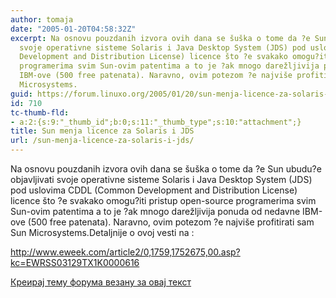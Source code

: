```yaml
---
author: tomaja
date: "2005-01-20T04:58:32Z"
excerpt: Na osnovu pouzdanih izvora ovih dana se šuška o tome da ?e Sun ubudu?e objavljivati
  svoje operativne sisteme Solaris i Java Desktop System (JDS) pod uslovima CDDL (Common
  Development and Distribution License) licence što ?e svakako omogu?iti pristup open-source
  programerima svim Sun-ovim patentima a to je ?ak mnogo darežljivija ponuda od nedavne
  IBM-ove (500 free patenata). Naravno, ovim potezom ?e najviše profitirati sam Sun
  Microsystems.
guid: https://forum.linuxo.org/2005/01/20/sun-menja-licence-za-solaris-i-jds/
id: 710
tc-thumb-fld:
- a:2:{s:9:"_thumb_id";b:0;s:11:"_thumb_type";s:10:"attachment";}
title: Sun menja licence za Solaris i JDS
url: /sun-menja-licence-za-solaris-i-jds/
---
```

Na osnovu pouzdanih izvora ovih dana se šuška o tome da ?e Sun ubudu?e objavljivati svoje operativne sisteme Solaris i Java Desktop System (JDS) pod uslovima CDDL (Common Development and Distribution License) licence što ?e svakako omogu?iti pristup open-source programerima svim Sun-ovim patentima a to je ?ak mnogo darežljivija ponuda od nedavne IBM-ove (500 free patenata). Naravno, ovim potezom ?e najviše profitirati sam Sun Microsystems.<!--break-->Detaljnije o ovoj vesti na :

  
<http://www.eweek.com/article2/0,1759,1752675,00.asp?kc=EWRSS03129TX1K0000616>

[Креирај тему форума везану за овај текст](https://linuxo.org/nova-tema-na-forumu/?se_pid=710)